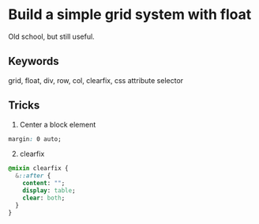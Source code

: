 # Build a simple grid system with float

Old school, but still useful.

## Keywords

grid, float, div, row, col, clearfix, css attribute selector

## Tricks

1. Center a block element

```css
margin: 0 auto;
```

2. clearfix

```sass
@mixin clearfix {
  &::after {
    content: "";
    display: table;
    clear: both;
  }
}
```
